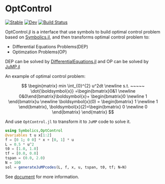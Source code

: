 # OptControl

[![Stable](https://img.shields.io/badge/docs-stable-blue.svg)](https://jake484.github.io/OptControl.jl/stable)
[![Dev](https://img.shields.io/badge/docs-dev-blue.svg)](https://jake484.github.io/OptControl.jl/dev)
[![Build Status](https://ci.appveyor.com/api/projects/status/github/jake484/OptControl.jl?svg=true)](https://ci.appveyor.com/project/jake484/OptControl-jl)

OptControl.jl is a interface that use symbols to build optimal control problem based on [Symbolics.jl](https://symbolics.juliasymbolics.org/dev/), and then transforms optimal control problem to:

* Differential Equations Problems(DEP)
* Optimzation Problems(OP)

DEP can be solved by [DifferentialEquations.jl](https://diffeq.sciml.ai/dev/) and OP can be solved by [JuMP.jl](https://jump.dev/JuMP.jl/stable/)

An example of optimal control problem:

$$
\begin{matrix}
min \int_{0}^{2} u^2dt \newline s.t. ~~~~~ \dot{\boldsymbol{x}} =\begin{bmatrix}0&1 \newline 0&0\end{bmatrix}\boldsymbol{x}+ \begin{bmatrix}0 \newline 1 \end{bmatrix}u \newline \boldsymbol{x}(0) = \begin{bmatrix} 1 \newline 1 \end{bmatrix}, \boldsymbol{x}(2)=\begin{bmatrix} 0 \newline 0 \end{bmatrix}
\end{matrix}
$$

And use `OptControl.jl` to transform it to `JuMP` code to solve it.

```julia
using Symbolics,OptControl
@variables t u x[1:2]
f = [0 1; 0 0] * x + [0, 1] * u
L = 0.5 * u^2
t0 = [1.0, 1.0]
tf = [0.0, 0.0]
tspan = (0.0, 2.0)
N = 100
sol = generateJuMPcodes(L, f, x, u, tspan, t0, tf; N=N)
```

See [document](https://jake484.github.io/OptControl.jl/dev) for more information.

